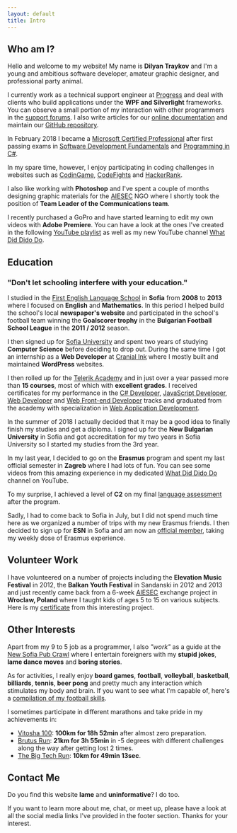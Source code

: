 ```yaml
---
layout: default
title: Intro
---
```


## <i class="fa fa-question-circle" aria-hidden="true"></i> Who am I?

Hello and welcome to my website! My name is **Dilyan Traykov** and I'm a young and ambitious software developer, amateur graphic designer, and professional party animal.

I currently work as a technical support engineer at [Progress](https://www.progress.com/) and deal with clients who build applications under the **WPF and Silverlight** frameworks. You can observe a small portion of my interaction with other programmers in the [support forums](https://www.telerik.com/forums/wpf). I also write articles for our [online documentation](https://docs.telerik.com/devtools/wpf/introduction) and maintain our [GitHub repository](https://github.com/telerik/xaml-docs).

In February 2018 I became a [Microsoft Certified Professional](certificates/MCP.jpg) after first passing exams in [Software Development Fundamentals](https://www.youracclaim.com/badges/151e8110-a845-476e-bf6d-4d311780b359) and [Programming in C#](https://www.youracclaim.com/badges/e3a145bb-659d-42e1-baf1-ea10efbf9674).

In my spare time, however, I enjoy participating in coding challenges in websites such as [CodinGame](https://www.codingame.com/profile/aeba2564473c943a5c7e7799b2122b940304311), [CodeFights](https://codefights.com/profile/dTraykov) and [HackerRank](https://www.hackerrank.com/dtraykov94).

I also like working with **Photoshop** and I've spent a couple of months designing graphic materials for the [AIESEC](http://aiesec.bg/) NGO where I shortly took the position of **Team Leader of the Communications team**.

I recently purchased a GoPro and have started learning to edit my own videos with **Adobe Premiere**. You can have a look at the ones I've created in the following [YouTube playlist](https://www.youtube.com/playlist?list=PLWFU5U48cQnTxrT-OaUY8vsdKb0VyfTGx) as well as my new YouTube channel [What Did Dido Do](https://www.youtube.com/channel/UCbFEUhsx6m3c0ey48cZ9m7Q).

## <i class="fa fa-graduation-cap" aria-hidden="true"></i> Education

### "Don't let schooling interfere with your education."

I studied in the [First English Language School](https://www.fels-sofia.org/) in **Sofia** from **2008** to **2013** where I focused on **English** and **Mathematics**. In this period I helped build the school's local **newspaper's website** and participated in the school's football team winning the **Goalscorer trophy** in the **Bulgarian Football School League** in the **2011 / 2012** season.

I then signed up for [Sofia University](https://www.uni-sofia.bg/) and spent two years of studying **Computer Science** before deciding to drop out. During the same time I got an internship as a **Web Developer** at [Cranial Ink](https://www.cranialink.com/) where I mostly built and maintained **WordPress** websites.

I then rolled up for the [Telerik Academy](http://telerikacademy.com/) and in just over a year passed more than **15 courses**, most of which with **excellent grades**. I received certificates for my performance in the [C# Developer](http://my.telerikacademy.com/certificates/View/1587/30ce1177), [JavaScript Developer](https://my.telerikacademy.com/certificates/view/1684/dc9899b8), [Web Developer](https://my.telerikacademy.com/Certificates/View/1964/89e94b9a) and [Web Front-end Developer](http://my.telerikacademy.com/certificates/View/2179/d3b5390d) tracks and graduated from the academy with specialization in [Web Application Development](https://my.telerikacademy.com/certificates/view/1783/0b31ed0f).

In the summer of 2018 I actually decided that it may be a good idea to finally finish my studies and get a diploma. I signed up for the **New Bulgarian University** in Sofia and got accreditation for my two years in Sofia University so I started my studies from the 3rd year.

In my last year, I decided to go on the **Erasmus** program and spent my last official semester in **Zagreb** where I had lots of fun. You can see some videos from this amazing experience in my dedicated [What Did Dido Do](https://www.youtube.com/channel/UCbFEUhsx6m3c0ey48cZ9m7Q) channel on YouTube.

To my surprise, I achieved a level of **C2** on my final [language assessment](certificates/english-assessment.pdf) after the program.

Sadly, I had to come back to Sofia in July, but I did not spend much time here as we organized a number of trips with my new Erasmus friends. I then decided to sign up for **ESN** in Sofia and am now an [official member](https://accounts.esn.org/user/dtraykov), taking my weekly dose of Erasmus experience.

## <i class="fas fa-hands-helping" aria-hidden="true"></i> Volunteer Work

I have volunteered on a number of projects including the **Elevation Music Festival** in 2012, the **Balkan Youth Festival** in Sandanski in 2012 and 2013 and just recently came back from a 6-week [AIESEC](http://aiesec.bg/) exchange project in **Wroclaw, Poland** where I taught kids of ages 5 to 15 on various subjects. Here is my [certificate](certificates/AIESEC_Global_Volunteer.pdf) from this interesting project.

## <i class="fa fa-beer" aria-hidden="true"></i> Other Interests

Apart from my 9 to 5 job as a programmer, I also *"work"* as a guide at the [New Sofia Pub Crawl](http://www.thenewsofiapubcrawl.com/) where I entertain foreigners with my **stupid jokes**, **lame dance moves** and **boring stories**.

As for activities, I really enjoy **board games**, **football**, **volleyball**, **basketball**, **billiards**, **tennis**, **beer pong** and pretty much any interaction which stimulates my body and brain. If you want to see what I'm capable of, here's a [compilation of my football skills](https://www.youtube.com/watch?v=5RAPqoXur74).

I sometimes participate in different marathons and take pride in my achievements in:
* [Vitosha 100](certificates/vitosha-100.pdf): **100km for 18h 52min** after almost zero preparation.
* [Brutus Run](https://www.irun.bg/external.php/competition/result/name/brutus-run-2017/distance/378): **21km for 3h 55min** in -5 degrees with different challenges along the way after getting lost 2 times.
* [The Big Tech Run](https://techrun.bg/results-2016-2/): **10km for 49min 13sec**.

## <i class="fa fa-envelope" aria-hidden="true"></i> Contact Me

Do you find this website **lame** and **uninformative**? I do too.

If you want to learn more about me, chat, or meet up, please have a look at all the social media links I've provided in the footer section. Thanks for your interest.
